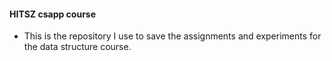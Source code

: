 #### HITSZ csapp course
* This is the repository I use to save the assignments and experiments for the data structure course.
